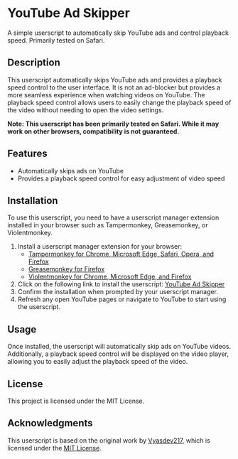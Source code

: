 # YouTube Ad Skipper

A simple userscript to automatically skip YouTube ads and control playback speed. Primarily tested on Safari.

## Description

This userscript automatically skips YouTube ads and provides a playback speed control to the user interface. It is not an ad-blocker but provides a more seamless experience when watching videos on YouTube. The playback speed control allows users to easily change the playback speed of the video without needing to open the video settings.

**Note: This userscript has been primarily tested on Safari. While it may work on other browsers, compatibility is not guaranteed.**

## Features

- Automatically skips ads on YouTube
- Provides a playback speed control for easy adjustment of video speed

## Installation

To use this userscript, you need to have a userscript manager extension installed in your browser such as Tampermonkey, Greasemonkey, or Violentmonkey.

1. Install a userscript manager extension for your browser:
    - [Tampermonkey for Chrome, Microsoft Edge, Safari, Opera, and Firefox](https://www.tampermonkey.net/)
    - [Greasemonkey for Firefox](https://addons.mozilla.org/en-US/firefox/addon/greasemonkey/)
    - [Violentmonkey for Chrome, Microsoft Edge, and Firefox](https://violentmonkey.github.io/get-it/)
2. Click on the following link to install the userscript: [YouTube Ad Skipper](https://github.com/sammrai/userscripts/raw/main/youtube_ad_skipper.user.js)
3. Confirm the installation when prompted by your userscript manager.
4. Refresh any open YouTube pages or navigate to YouTube to start using the userscript.

## Usage

Once installed, the userscript will automatically skip ads on YouTube videos. Additionally, a playback speed control will be displayed on the video player, allowing you to easily adjust the playback speed of the video.

## License

This project is licensed under the MIT License.

## Acknowledgments

This userscript is based on the original work by [Vyasdev217](https://github.com/Vyasdev217/userscripts), which is licensed under the [MIT License](https://opensource.org/licenses/MIT).
